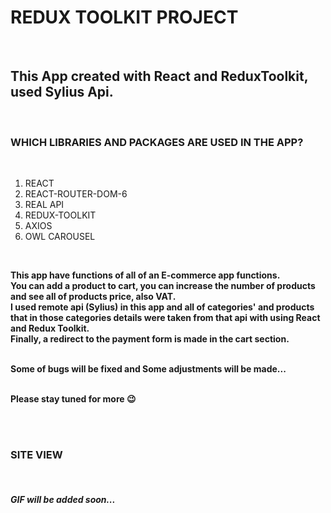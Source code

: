 <h1> REDUX TOOLKIT PROJECT </h1></br>

<h2> This App created with React and ReduxToolkit, used Sylius Api. </h2>  </br>

<h3> WHICH LIBRARIES AND PACKAGES ARE USED IN THE APP? </h3> </br>

<p>

1. REACT </br>
2. REACT-ROUTER-DOM-6 </br>
3. REAL API </br>
4. REDUX-TOOLKIT </br>
5. AXIOS </br>
6. OWL CAROUSEL
</p> </br>

<strong> <p>

This app have functions of all of an E-commerce app functions.</br> You can add a product to cart, you can increase the number of products and see all of products price, also VAT. </br> I used remote api (Sylius) in this app and all of categories' and products that in those categories details were taken from that api with using React and Redux Toolkit. </br> Finally, a redirect to the payment form is made in the cart section. </br></br>

Some of bugs will be fixed and Some adjustments will be made... </br></br>

Please stay tuned for more 😉 </br></br>

</p>  </strong></br>

<h3> SITE VIEW </h3> </br>

<h5> GIF will be added soon...  </h5>  </br>
